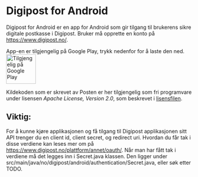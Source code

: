 Digipost for Android
=======

Digipost for Android er en app for Android som gir tilgang til brukerens sikre digitale postkasse i Digipost. Bruker må opprette en konto på https://www.digipost.no/.

App-en er tilgjengelig på Google Play, trykk nedenfor for å laste den ned.  
<a href='https://play.google.com/store/apps/details?id=no.digipost.android'>
    <img alt='Tilgjengelig på Google Play'
         height="80"
         src='https://play.google.com/intl/en_us/badges/images/generic/no_badge_web_generic.png'/>
</a>

Kildekoden som er skrevet av Posten er her tilgjengelig som fri programvare under lisensen *Apache License, Version 2.0*, som beskrevet i [lisensfilen](https://github.com/digipost/android/blob/master/LICENSE.txt "LICENSE").

Viktig:
------
For å kunne kjøre applikasjonen og få tilgang til Digipost applikasjonen sitt API trenger du en client id, client secret, og redirect uri. Hvordan du får tak i disse verdiene kan leses mer om på https://www.digipost.no/plattform/annet/oauth/.
Når man har fått tak i verdiene må det legges inn i Secret.java klassen. Den ligger under src/main/java/no/digipost/android/authentication/Secret.java, eller søk etter TODO.